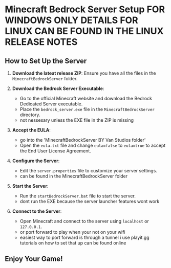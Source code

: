 # Minecraft Bedrock Server Setup FOR WINDOWS ONLY DETAILS FOR LINUX CAN BE FOUND IN THE LINUX RELEASE NOTES

## How to Set Up the Server

1. **Download the lateat release ZIP**: Ensure you have all the files in the `MinecraftBedrockServer` folder.

2. **Download the Bedrock Server Executable**:
   - Go to the official Minecraft website and download the Bedrock Dedicated Server executable.
   - Place the `bedrock_server.exe` file in the `MinecraftBedrockServer` directory.
   - not nessesary unless the EXE file in the ZIP is missing

3. **Accept the EULA**:
   - go into the 'MInecraftBedrockServer BY Van Studios folder'
   - Open the `eula.txt` file and change `eula=false` to `eula=true` to accept the End User License Agreement.

5. **Configure the Server**:
   - Edit the `server.properties` file to customize your server settings.
   - can be found in the MinecraftBedrockServer folder
     
6. **Start the Server**:
   - Run the `startBedrockServer.bat` file to start the server.
   - dont run the EXE because the server launcher features wont work

7. **Connect to the Server**:
   - Open Minecraft and connect to the server using `localhost` or `127.0.0.1`.
   - or port forward to play when your not on your wifi
   - easiest way to port forward is through a tunnel i use playit.gg tutorials on how to set that up can be found online

  
## Enjoy Your Game!
